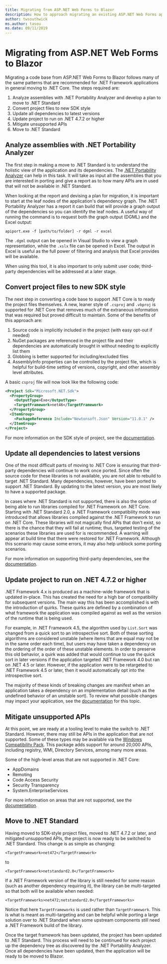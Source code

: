 ```yaml
---
title: Migrating from ASP.NET Web Forms to Blazor
description: How to approach migrating an existing ASP.NET Web Forms app to Blazor
author: twsouthwick
ms.author: tasou
ms.date: 09/11/2019
---
```


# Migrating from ASP.NET Web Forms to Blazor

Migrating a code base from ASP.NET Web Forms to Blazor follows many of the same patterns that are recommended for .NET Framework applications in general moving to .NET Core. The steps required are:

1. Analyze assemblies with .NET Portability Analyzer and develop a plan to move to .NET Standard
1. Convert project files to new SDK style
1. Update all dependencies to latest versions
1. Update project to run on .NET 4.7.2 or higher
1. Mitigate unsupported APIs
1. Move to .NET Standard

## Analyze assemblies with .NET Portability Analyzer

The first step in making a move to .NET Standard is to understand the holistic view of the application and its dependencies. The [.NET Portability Analyzer](https://github.com/Microsoft/dotnet-apiport) can help in this task. It will take as input all the assemblies that you are interested in porting and give a report as to how many APIs are in used that will not be available in .NET Standard.

When looking at the report and devising a plan for migration, it is important to start at the leaf nodes of the application's dependency graph. The .NET Portability Analyzer has a report it can build that will provide a graph output of the dependencies so you can identify the leaf nodes. A useful way of running the command is to request both the graph output (DGML) and the Excel output:

```
apiport.exe -f [path/to/folder] -r dgml -r excel
```

The `.dgml` output can be opened in Visual Studio to view a graph representation, while the `.xslx` file can be opened in Excel. The output in Excel is useful as the full power of filtering and analysis that Excel provides will be available.

When using this tool, it is also important to only submit user code; third-party dependencies will be addressed at a later stage.

## Convert project files to new SDK style

The next step in converting a code base to support .NET Core is to ready the project files themselves. A new, leaner style of `.csproj` and `.vbproj` is supported for .NET Core that removes much of the extraneous information that was required but proved difficult to maintain. Some of the benefits of this approach are:

1. Source code is implicitly included in the project (with easy opt-out if needed)
1. NuGet packages are referenced in the project file and their dependencies are automatically brought in without needing to explicitly list them
1. Globbing is better supported for including/excluded files
1. AssemblyInfo properties can be controlled by the project file, which is helpful for build-time setting of versions, copyright, and other assembly level attributes.

A basic `csproj` file will now look like the following code:

```xml
<Project Sdk="Microsoft.NET.Sdk">
  <PropertyGroup>
    <OutputType>Exe</OutputType>
    <TargetFramework>net46</TargetFramework>
  </PropertyGroup>
  <ItemGroup>
    <PackageReference Include="Newtonsoft.Json" Version="11.0.1" />
  </ItemGroup>
</Project>
```

For more information on the SDK style of project, see the [documentation](https://docs.microsoft.com/en-us/dotnet/core/tools/csproj).

## Update all dependencies to latest versions

One of the most difficult parts of moving to .NET Core is ensuring that third-party dependencies will continue to work once ported. Since often the source code for these libraries is not available, you are not able to rebuild to target .NET Standard. Many dependencies, however, have been ported to support .NET Standard. By updating to the latest version, you are most likely to have a supported package.

In cases where .NET Standard is not supported, there is also the option of being able to run libraries compiled for .NET Framework on .NET Core. Starting with .NET Standard 2.0, a .NET Framework compatibility mode was introduced that allows libraries compiled against the .NET Framework to run on .NET Core. These libraries will not magically find APIs that don't exist, so there is the chance that they will fail at runtime; thus, targeted testing of the scenarios these libraries are used for is recommended. A warning will appear at build time that there were restored for .NET Framework. Although this scenario may cause some errors, it may also help unblock some porting scenarios.

For more information on supporting third-party dependencies, see the [documentation](https://docs.microsoft.com/en-us/dotnet/core/porting/third-party-deps).

## Update project to run on .NET 4.7.2 or higher

.NET Framework 4.x is produced as a machine-wide framework that is updated in-place. This has created the need for a high bar of compatibility for subsequent versions. The main way this has been accomplished is with the introduction of quirks. These quirks are defined by a combination of what framework the application was compiled against as well as the version of the runtime that is being used.

For example, in .NET Framework 4.5, the algorithm used by `List.Sort` was changed from a quick sort to an introspective sort. Both of these sorting algorithms are considered unstable (where items that are equal may not be in the same order each time), but users may have taken a dependency on the ordering of the order of these unstable elements. In order to preserve this old behavior, a quirk was added that would continue to use the quick sort in later versions if the application targeted .NET Framework 4.0 but ran on .NET 4.5 or later. However, if the application were to be retargeted to .NET Framework 4.5 or later, then it would automatically opt into the introspective sort.

The majority of these kinds of breaking changes are manifest when an application takes a dependency on an implementation detail (such as the undefined behavior of an unstable sort). To review what possible changes may impact your application, see the [documentation](https://docs.microsoft.com/en-us/dotnet/framework/migration-guide/application-compatibility) for this topic.

## Mitigate unsupported APIs

At this point, we are ready at a tooling level to make the switch to .NET Standard. However, there may still be APIs in the application that are not supported. Some of these types may be available via the [Windows Compatibility Pack](https://docs.microsoft.com/en-us/dotnet/core/porting/windows-compat-pack). This package adds support for around 20,000 APIs, including registry, WMI, Directory Services, among many more areas.

Some of the high-level areas that are not supported in .NET Core:

- AppDomains
- Remoting
- Code Access Security
- Security Transparency
- System.EnterpriseServices

For more information on areas that are not supported, see the [documentation](https://docs.microsoft.com/en-us/dotnet/core/porting/net-framework-tech-unavailable).

## Move to .NET Standard

Having moved to SDK-style project files, moved to .NET 4.7.2 or later, and mitigated unsupported APIs, the project is now ready to be switched to .NET Standard. This change is as simple as changing:

```
<TargetFramework>net472</TargetFramework>
```

to 

```
<TargetFramework>netstandard2.0</TargetFramework>
```

If a .NET Framework version of the library is still needed for some reason (such as another dependency requiring it), the library can be multi-targeted so that both will be available when needed:

```
<TargetFrameworks>net472;netstandard2.0</TargetFrameworks>
```

Notice that here `TargetFrameworks` is used rather than `TargetFramework`. This is what is meant as multi-targeting and can be helpful while porting a large solution over to .NET Standard when some upstream components still need a .NET Framework build of the library.

Once the target framework has been updated, the project has been updated to .NET Standard. This process will need to be continued for each project up the dependency tree as discovered by the .NET Portability Analyzer. Once all dependencies have been updated, then the application will be ready to be moved to Blazor.
